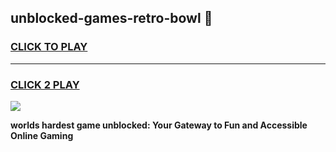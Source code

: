 
## unblocked-games-retro-bowl 👋
<h3>
<a href="https://premium.freeplayer.one?title=unblocked-games-retro-bowl&ref=14F">CLICK TO PLAY</a></h3>
<hr>

<h3>
<a href="https://premium.freeplayer.one?title=unblocked-games-retro-bowl&ref=14F">CLICK 2 PLAY</a>
  
</h3>

<a href="https://premium.freeplayer.one?title=unblocked-games-retro-bowl&ref=12F/"><img src="https://clearcache.store/games.png"></a>


**worlds hardest game unblocked: Your Gateway to Fun and Accessible Online Gaming**
